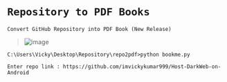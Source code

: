 # `Repository to PDF Books`

    Convert GitHub Repository into PDF Book (New Release)

>![image](https://github.com/imvickykumar999/repo2pdf/assets/50515418/00b140e5-a843-4f50-800d-56321e9b534a)

```
C:\Users\Vicky\Desktop\Repository\repo2pdf>python bookme.py

Enter repo link : https://github.com/imvickykumar999/Host-DarkWeb-on-Android
```
